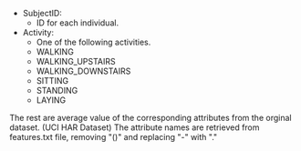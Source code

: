  * SubjectID:
	 * ID for each individual.
 * Activity:
	 * One of the following activities.
	  * WALKING
	  * WALKING_UPSTAIRS
	  * WALKING_DOWNSTAIRS
	  * SITTING
	  * STANDING
	  * LAYING

The rest are average value of the corresponding attributes from the orginal dataset. (UCI HAR Dataset) 
The attribute names are retrieved from features.txt file, removing "()" and replacing "-" with "."  

	
